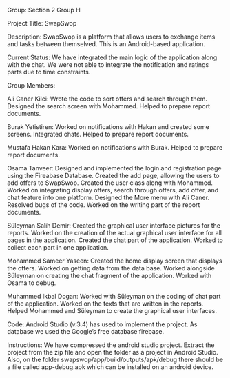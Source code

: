 Group: Section 2 Group H
 
Project Title: SwapSwop

Description: SwapSwop is a platform that allows users to exchange items and tasks between themselved. This is an Android-based application.

Current Status: We have integrated the main logic of the application along with the chat. We were not able to integrate the notification and ratings parts due to time constraints. 

Group Members: 

Ali Caner Kilci: Wrote the code to sort offers and search through them. Designed the search screen with Mohammed. Helped to prepare report documents.

Burak Yetistiren: Worked on notifications with Hakan and created some screens. Integrated chats. Helped to prepare report documents.

Mustafa Hakan Kara: Worked on notifications with Burak. Helped to prepare report documents.

Osama Tanveer: Designed and implemented the login and registration page using the Fireabase Database. Created the add page, allowing the users to add offers to SwapSwop. Created the user class along with Mohammed. Worked on integrating display offers, search through offers, add offer, and chat feature into one platform. Designed the More menu with Ali Caner. Resolved bugs of the code. Worked on the writing part of the report documents. 

Süleyman Salih Demir:  Created the graphical user interface pictures for the reports. Worked on the creation of the actual graphical user interface for all pages in the application. Created the chat part of the application. Worked to collect each part in one application. 

Mohammed Sameer Yaseen: Created the home display screen that displays the offers. Worked on getting data from the data base. Worked alongside Süleyman on creating the chat fragment of the application. Worked with Osama to debug. 

Muhammed Ikbal Dogan: Worked with Süleyman on the coding of chat part of the application. Worked on the texts that are written in the reports. Helped Mohammed and Süleyman to create the graphical user interfaces.

Code: Android Studio (v.3.4) has used to implement the project. As database we used the Google’s free database firebase. 

Instructions: We have compressed the android studio project. Extract the project from the zip file and open the folder as a project in Android Studio. Also, on the folder swapswop/app/build/outputs/apk/debug there should be a file called app-debug.apk which can be installed on an android device.
